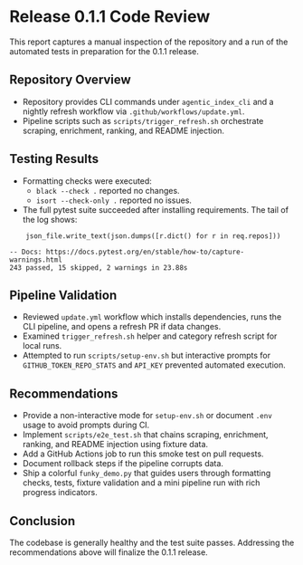 # Release 0.1.1 Code Review

This report captures a manual inspection of the repository and a run of the automated tests in preparation for the 0.1.1 release.

## Repository Overview
- Repository provides CLI commands under `agentic_index_cli` and a nightly refresh workflow via `.github/workflows/update.yml`.
- Pipeline scripts such as `scripts/trigger_refresh.sh` orchestrate scraping, enrichment, ranking, and README injection.

## Testing Results
- Formatting checks were executed:
  - `black --check .` reported no changes.
  - `isort --check-only .` reported no issues.
- The full pytest suite succeeded after installing requirements. The tail of the log shows:

```
    json_file.write_text(json.dumps([r.dict() for r in req.repos]))

-- Docs: https://docs.pytest.org/en/stable/how-to/capture-warnings.html
243 passed, 15 skipped, 2 warnings in 23.88s
```

## Pipeline Validation
- Reviewed `update.yml` workflow which installs dependencies, runs the CLI pipeline, and opens a refresh PR if data changes.
- Examined `trigger_refresh.sh` helper and category refresh script for local runs.
- Attempted to run `scripts/setup-env.sh` but interactive prompts for `GITHUB_TOKEN_REPO_STATS` and `API_KEY` prevented automated execution.

## Recommendations
- Provide a non-interactive mode for `setup-env.sh` or document `.env` usage to avoid prompts during CI.
- Implement `scripts/e2e_test.sh` that chains scraping, enrichment, ranking, and README injection using fixture data.
- Add a GitHub Actions job to run this smoke test on pull requests.
- Document rollback steps if the pipeline corrupts data.
- Ship a colorful `funky_demo.py` that guides users through formatting checks, tests, fixture validation and a mini pipeline run with rich progress indicators.

## Conclusion
The codebase is generally healthy and the test suite passes. Addressing the recommendations above will finalize the 0.1.1 release.
